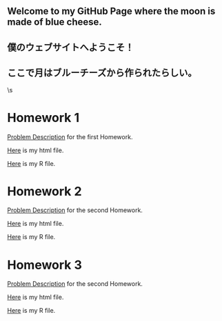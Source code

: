 ## Welcome to my GitHub Page where the moon is made of blue cheese.

## 僕のウェブサイトへようこそ！
## ここで月はブルーチーズから作られたらしい。

\s


# Homework 1

  [Problem Description](IE582_Fall2019_Homework1.pdf) for the first Homework.

  [Here](IE582-HW1-sanserguz.html) is my html file.

  [Here](IE582-HW1-sanserguz.R) is my R file.

# Homework 2

  [Problem Description](IE582_Fall2019_Homework2.pdf) for the second Homework.

  [Here](IE582-HW2-sanserguz.html) is my html file.

  [Here](IE582-HW2-sanserguz.R) is my R file.

# Homework 3

  [Problem Description](IE582_Fall2019_Homework3.pdf) for the second Homework.

  [Here](IE582-HW3-sanserguz.html) is my html file.

  [Here](IE582-HW3-sanserguz.R) is my R file.

